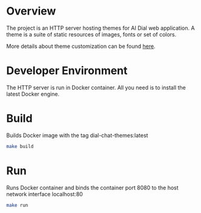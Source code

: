 # Overview

The project is an HTTP server hosting themes for AI Dial web application. A theme is a suite of static resources of images, fonts or set of colors.

More details about theme customization can be found [here](https://github.com/epam/ai-dial-chat/blob/development/docs/THEME-CUSTOMIZATION.md).

# Developer Environment

The HTTP server is run in Docker container. All you need is to install the latest Docker engine.

# Build

Builds Docker image with the tag dial-chat-themes:latest
```bash
make build
```

# Run

Runs Docker container and binds the container port 8080 to the host network interface localhost:80

```bash
make run
```

